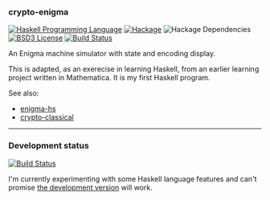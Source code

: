 ### crypto-enigma

[![Haskell Programming Language](https://img.shields.io/badge/language-Haskell-blue.svg)](https://www.haskell.org)
[![Hackage](https://img.shields.io/hackage/v/crypto-enigma.svg)](https://hackage.haskell.org/package/crypto-enigma)
![Hackage Dependencies](https://img.shields.io/hackage-deps/v/crypto-enigma.svg)
[![BSD3 License](http://img.shields.io/badge/license-BSD3-brightgreen.svg)](https://github.com/orome/crypto-enigma/blob/hackage/LICENSE)
[![Build Status](https://travis-ci.org/orome/crypto-enigma.svg?branch=hackage)](https://travis-ci.org/orome/crypto-enigma/branches)

An Enigma machine simulator with state and encoding display.

This is adapted, as an exerecise in learning Haskell, from an earlier learning project written in Mathematica.
It is my first Haskell program.

See also:

* [enigma-hs](https://github.com/kc1212/enigma-hs)
* [crypto-classical](https://github.com/fosskers/crypto-classical)

---

### Development status

[![Build Status](https://travis-ci.org/orome/crypto-enigma.svg?branch=develop)](https://travis-ci.org/orome/crypto-enigma/branches)

I'm currently experimenting with some Haskell language features and can't promise 
[the development version](https://github.com/orome/crypto-enigma/tree/develop) 
will work.